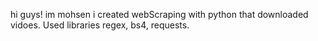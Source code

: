 hi guys!
im mohsen
i created webScraping with python that downloaded vidoes.
Used libraries regex, bs4, requests.
